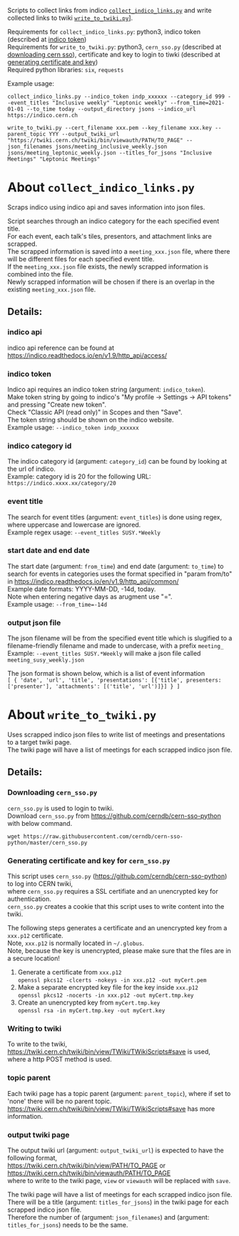Scripts to collect links from indico [`collect_indico_links.py`](#collect_indico_links) and write collected links to twiki [`write_to_twiki.py`](#write_to_twiki)].

Requirements for `collect_indico_links.py`: python3, indico token (described at [indico token](#indico_token))  
Requirements for `write_to_twiki.py`: python3, `cern_sso.py` (described at [downloading cern sso](#cern_sso)), certificate and key to login to tiwki (described at [generating certificate and key](#cert_key))  
Required python libraries: `six`, `requests`

Example usage: 

`collect_indico_links.py --indico_token indp_xxxxxx --category_id 999 --event_titles "Inclusive weekly" "Leptonic weekly" --from_time=2021-01-01 --to_time today --output_directory jsons --indico_url https://indico.cern.ch`

`write_to_twiki.py --cert_filename xxx.pem --key_filename xxx.key --parent_topic YYY --output_twiki_url "https://twiki.cern.ch/twiki/bin/viewauth/PATH/TO_PAGE" --json_filenames jsons/meeting_inclusive_weekly.json jsons/meeting_leptonic_weekly.json --titles_for_jsons "Inclusive Meetings" "Leptonic Meetings"`

# <a name="collect_indico_links"></a>About `collect_indico_links.py`

Scraps indico using indico api and saves information into json files.

Script searches through an indico category for the each specified event title.  
For each event, each talk's tiles, presentors, and attachment links are scrapped.  
The scrapped information is saved into a `meeting_xxx.json` file, where there will be different files for each specified event title.  
If the `meeting_xxx.json` file exists, the newly scrapped information is combined into the file.  
Newly scrapped information will be chosen if there is an overlap in the existing `meeting_xxx.json` file.  

## Details:

### indico api
indico api reference can be found at https://indico.readthedocs.io/en/v1.9/http_api/access/

### <a name="indico_token"></a>indico token 
Indico api requires an indico token string (argument: `indico_token`).  
Make token string by going to indico's "My profile -> Settings -> API tokens" and pressing "Create new token".  
Check "Classic API (read only)" in Scopes and then "Save".  
The token string should be shown on the indico website.  
Example usage: `--indico_token indp_xxxxxx`  

### indico category id
The indico category id (argument: `category_id`) can be found by looking at the url of indico.  
Example: category id is 20 for the following URL: `https://indico.xxxx.xx/category/20`

### event title
The search for event titles (argument: `event_titles`) is done using regex, where uppercase and lowercase are ignored.  
Example regex usage: `--event_titles SUSY.*Weekly`

### start date and end date
The start date (argument: `from_time`) and end date (argument: `to_time`) to search for events in categories uses the format specified in "param from/to" in https://indico.readthedocs.io/en/v1.9/http_api/common/  
Example date formats: YYYY-MM-DD, -14d, today.  
Note when entering negative days as arugment use "=".  
Example usage: `--from_time=-14d`  

### output json file
The json filename will be from the specified event title which is slugified to a filename-friendly filename and made to undercase, with a prefix `meeting_`
Example: `--event_titles SUSY.*Weekly` will make a json file called `meeting_susy_weekly.json`

The json format is shown below, which is a list of event information  
`[ { 'date', 'url', 'title', 'presentations': [{'title', presenters:['presenter'], 'attachments': [('title', 'url')]}] } ]`

# <a name="write_to_twiki"></a>About `write_to_twiki.py`

Uses scrapped indico json files to write list of meetings and presentations to a target twiki page.  
The twiki page will have a list of meetings for each scrapped indico json file.  

## Details: 

### <a name="cern_sso"></a>Downloading `cern_sso.py`

`cern_sso.py` is used to login to twiki.  
Download `cern_sso.py` from https://github.com/cerndb/cern-sso-python with below command.  

`wget https://raw.githubusercontent.com/cerndb/cern-sso-python/master/cern_sso.py`

### <a name="cert_key"></a>Generating certificate and key for `cern_sso.py`

This script uses `cern_sso.py` (https://github.com/cerndb/cern-sso-python) to log into CERN twiki,  
where `cern_sso.py` requires a SSL certifiate and an unencrypted key for authentication.  
`cern_sso.py` creates a cookie that this script uses to write content into the twiki.

The following steps generates a certificate and an unencrypted key from a `xxx.p12` certificate.  
Note, `xxx.p12` is normally located in `~/.globus`.  
Note, because the key is unencrypted, please make sure that the files are in a secure location!  
1. Generate a certificate from `xxx.p12`  
`openssl pkcs12 -clcerts -nokeys -in xxx.p12 -out myCert.pem`  
2. Make a separate encrypted key file for the key inside `xxx.p12`  
`openssl pkcs12 -nocerts -in xxx.p12 -out myCert.tmp.key`  
3. Create an unencrypted key from `myCert.tmp.key`  
`openssl rsa -in myCert.tmp.key -out myCert.key`  

### Writing to twiki

To write to the twiki, https://twiki.cern.ch/twiki/bin/view/TWiki/TWikiScripts#save is used,  
where a http POST method is used.

### topic parent

Each twiki page has a topic parent (argument: `parent_topic`), where if set to 'none' there will be no parent topic.  
https://twiki.cern.ch/twiki/bin/view/TWiki/TWikiScripts#save has more information.

### output twiki page

The output twiki url (argument: `output_twiki_url`) is expected to have the following format,  
https://twiki.cern.ch/twiki/bin/view/PATH/TO_PAGE or https://twiki.cern.ch/twiki/bin/viewauth/PATH/TO_PAGE  
where to write to the twiki page, `view` or `viewauth` will be replaced with `save`.  

The twiki page will have a list of meetings for each scrapped indico json file.  
There will be a title (argument: `titles_for_jsons`) in the twiki page for each scrapped indico json file.  
Therefore the number of (argument: `json_filenames`) and (argument: `titles_for_jsons`) needs to be the same.
